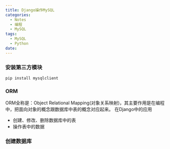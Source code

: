 ```yaml
---
title: Django操作MySQL
categories:
  - Notes
  - 编程
  - MySQL
tags:
  - MySQL
  - Python
date:
---
```

### 安装第三方模块
```
pip install mysqlclient
```

### ORM
ORM全称是：Object Relational Mapping(对象关系映射)，其主要作用是在编程中，把面向对象的概念跟数据库中表的概念对应起来。
在Django中的应用
- 创建、修改、删除数据库中的表
- 操作表中的数据

### 创建数据库